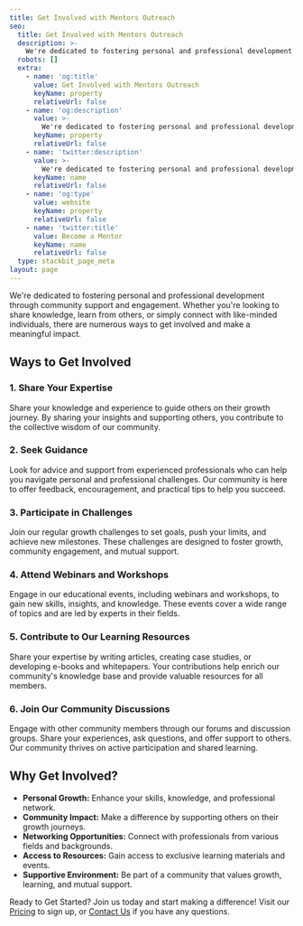 ```yaml
---
title: Get Involved with Mentors Outreach
seo:
  title: Get Involved with Mentors Outreach
  description: >-
    We're dedicated to fostering personal and professional development through community support and engagement.
  robots: []
  extra:
    - name: 'og:title'
      value: Get Involved with Mentors Outreach
      keyName: property
      relativeUrl: false
    - name: 'og:description'
      value: >-
        We're dedicated to fostering personal and professional development through community support and engagement.
      keyName: property
      relativeUrl: false
    - name: 'twitter:description'
      value: >-
        We're dedicated to fostering personal and professional development through community support and engagement.
      keyName: name
      relativeUrl: false
    - name: 'og:type'
      value: website
      keyName: property
      relativeUrl: false
    - name: 'twitter:title'
      value: Become a Mentor
      keyName: name
      relativeUrl: false
  type: stackbit_page_meta
layout: page
---
```

We're dedicated to fostering personal and professional development through community support and engagement. Whether you're looking to share knowledge, learn from others, or simply connect with like-minded individuals, there are numerous ways to get involved and make a meaningful impact.

## Ways to Get Involved

### 1. Share Your Expertise
Share your knowledge and experience to guide others on their growth journey. By sharing your insights and supporting others, you contribute to the collective wisdom of our community.

### 2. Seek Guidance
Look for advice and support from experienced professionals who can help you navigate personal and professional challenges. Our community is here to offer feedback, encouragement, and practical tips to help you succeed.

### 3. Participate in Challenges
Join our regular growth challenges to set goals, push your limits, and achieve new milestones. These challenges are designed to foster growth, community engagement, and mutual support.

### 4. Attend Webinars and Workshops
Engage in our educational events, including webinars and workshops, to gain new skills, insights, and knowledge. These events cover a wide range of topics and are led by experts in their fields.

### 5. Contribute to Our Learning Resources
Share your expertise by writing articles, creating case studies, or developing e-books and whitepapers. Your contributions help enrich our community's knowledge base and provide valuable resources for all members.

### 6. Join Our Community Discussions
Engage with other community members through our forums and discussion groups. Share your experiences, ask questions, and offer support to others. Our community thrives on active participation and shared learning.

## Why Get Involved?

- **Personal Growth:** Enhance your skills, knowledge, and professional network.
- **Community Impact:** Make a difference by supporting others on their growth journeys.
- **Networking Opportunities:** Connect with professionals from various fields and backgrounds.
- **Access to Resources:** Gain access to exclusive learning materials and events.
- **Supportive Environment:** Be part of a community that values growth, learning, and mutual support.

Ready to Get Started?
Join us today and start making a difference! Visit our [Pricing](mentorsoutreach.org/pricing) to sign up, or [Contact Us](mentorsoutreach.org/contact) if you have any questions.



